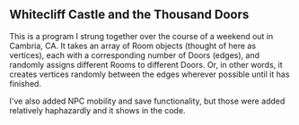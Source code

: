 ## Whitecliff Castle and the Thousand Doors

This is a program I strung together over the course of a weekend out in Cambria, CA. It takes an array of Room objects (thought of here as vertices), each with a corresponding number of Doors (edges), and randomly assigns different Rooms to different Doors. Or, in other words, it creates vertices randomly between the edges wherever possible until it has finished. 

I've also added NPC mobility and save functionality, but those were added relatively haphazardly and it shows in the code.
